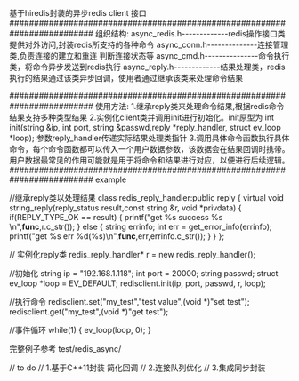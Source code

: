 基于hiredis封装的异步redis client 接口 
#########################################################################
组织结构:
async_redis.h-------------redis操作接口类 提供对外访问,封装redis所支持的各种命令
async_conn.h--------------连接管理类,负责连接的建立和重连 判断连接状态等
async_cmd.h---------------命令执行类，将命令异步发送到redis执行
async_reply.h-------------结果处理类，redis执行的结果通过该类异步回调，使用者通过继承该类来处理命令结果

#########################################################################
使用方法:
1.继承reply类来处理命令结果,根据redis命令结果支持多种类型结果
2.实例化client类并调用init进行初始化。init原型为
int init(string &ip, int port, string &passwd,reply *reply_handler, struct ev_loop *loop);
参数reply_handler传递实际结果处理类指针
3.调用具体命令函数执行具体命令，每个命令函数都可以传入一个用户数据参数，该数据会在结果回调时携带。用户数据最常见的作用可能就是用于将命令和结果进行对应，以便进行后续逻辑。
#########################################################################
example

//继承reply类以处理结果
class redis_reply_handler:public reply
{
    virtual void string_reply(reply_status result,const string &r, void *privdata)
    {
        if(REPLY_TYPE_OK == result)
        {
            printf("get %s success %s \n",__func__,r.c_str());
        }
        else
        {
            string errinfo;
            int err = get_error_info(errinfo);
            printf("get %s err %d(%s)\n",__func__,err,errinfo.c_str());
        }
    }
};

// 实例化reply类
redis_reply_handler* r = new redis_reply_handler();

//初始化
string ip = "192.168.1.118";
int port = 20000;
string passwd;
struct ev_loop *loop = EV_DEFAULT;
redisclient.init(ip, port, passwd, r, loop);

//执行命令
redisclient.set("my_test","test value",(void *)"set test");
redisclient.get("my_test",(void *)"get test"); 

//事件循环
while(1)
{
    ev_loop(loop, 0);
}

完整例子参考 test/redis_async/

// to do 
// 1.基于C++11封装 简化回调
// 2.连接队列优化
// 3.集成同步封装
